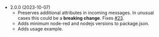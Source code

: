 - 2.0.0 (2023-10-07) 
    - Preserves additional attributes in incoming messages.  In unusual cases this could be a **breaking change**. Fixes [#23](https://github.com/colinl/node-red-contrib-pid/issues/23).
    - Adds minimum node-red and nodejs versions to package.json.
    - Adds usage example.
